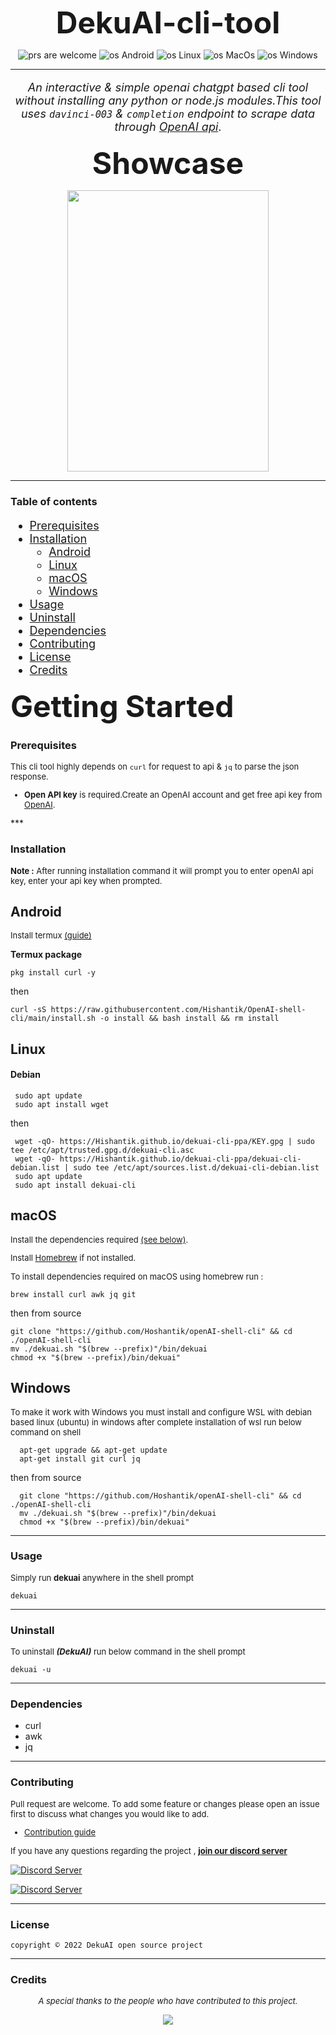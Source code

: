 <div align=center>
<font size=14>

**DekuAI-cli-tool**
</font>

![prs are welcome](https://img.shields.io/badge/Prs-Welcome%20-588157)
![os Android](https://img.shields.io/badge/Os-Android%20-588157?logo=Android)
![os Linux](https://img.shields.io/badge/Os-Linux%20-588157?logo=Linux)
![os MacOs](https://img.shields.io/badge/Os-macOS%20-588157?logo=macOS)
![os Windows](https://img.shields.io/badge/Os-Windows%20-588157?logo=windows)
***

<font size=4>

*An interactive & simple openai chatgpt based cli tool without installing any python or node.js modules.This tool uses `davinci-003` & `completion` endpoint to scrape data through [OpenAI api](https://openai.com/api/)*.

</font>
<font size=7>

**Showcase**
</font>

<img width=80% height=450 src="https://user-images.githubusercontent.com/60609786/210131672-19fbf2ae-c893-4354-8fba-7c9ff3cbdb02.gif"> 
</div>

***


### **Table of contents**

<font size=4>

- [Prerequisites](#prerequisites)
- [Installation](#installation)
   - [Android](#android)
   - [Linux](#linux)
   - [macOS](#macos)
   - [Windows](#windows)
- [Usage](#usage)
- [Uninstall](#uninstall)
- [Dependencies](#dependencies)
- [Contributing](#contributing)
- [License](#license)
- [Credits](#credits)
</font>

<font size=10>

**Getting Started**
</font>

### **Prerequisites**

<font size=2>

This cli tool highly depends on `curl` for request to api & `jq` to parse the json response.

- **Open API key** is required.Create an OpenAI account and get free api key from [OpenAI](https://beta.openai.com/account/api-keys).
</font>
***

### **Installation**

<font size=2>

**Note :** After running installation command it will prompt you to enter openAI api key, enter your api key when prompted.
</font>

## **Android**

<font size=2>

Install termux [(guide)](https://termux.dev/en/)
</font>

**Termux package**
 
    pkg install curl -y

then
    
    curl -sS https://raw.githubusercontent.com/Hishantik/OpenAI-shell-cli/main/install.sh -o install && bash install && rm install

## Linux
#### Debian
    
     sudo apt update
     sudo apt install wget

 then    
     
     wget -qO- https://Hishantik.github.io/dekuai-cli-ppa/KEY.gpg | sudo tee /etc/apt/trusted.gpg.d/dekuai-cli.asc
     wget -qO- https://Hishantik.github.io/dekuai-cli-ppa/dekuai-cli-debian.list | sudo tee /etc/apt/sources.list.d/dekuai-cli-debian.list
     sudo apt update
     sudo apt install dekuai-cli
    
## macOS

<font size=2>

Install the dependencies required [(see below)](#dependencies).

Install [Homebrew](https://docs.brew.sh/Installation) if not installed.

To install dependencies required on macOS using homebrew run :
</font>
 
    brew install curl awk jq git

then from source
   
    git clone "https://github.com/Hoshantik/openAI-shell-cli" && cd ./openAI-shell-cli
    mv ./dekuai.sh "$(brew --prefix)"/bin/dekuai
    chmod +x "$(brew --prefix)/bin/dekuai"


## Windows

<font size=2>

To make it work with Windows you must install and configure WSL with debian based linux (ubuntu) in windows after complete installation of wsl 
run below command on shell
</font>

      apt-get upgrade && apt-get update
      apt-get install git curl jq 

then from source

      git clone "https://github.com/Hoshantik/openAI-shell-cli" && cd ./openAI-shell-cli
      mv ./dekuai.sh "$(brew --prefix)"/bin/dekuai
      chmod +x "$(brew --prefix)/bin/dekuai"
 
     
     

***
### **Usage**

<font size=2>

Simply run **dekuai** anywhere in the shell prompt

</font>

    dekuai
    

***
### **Uninstall**

<font size=2>

To uninstall ***(DekuAI)*** run below command in the shell prompt 

</font>
    
    dekuai -u

***

### Dependencies

- curl
- awk
- jq

***

### Contributing

<font size=2>

Pull request are welcome. To add some feature or changes please open an issue first to discuss what changes you would like to add.

- [Contribution guide](./CONTRIBUTING.md)
    
If you have any questions regarding the project , [**join our discord server**](https://discord.gg/P7DJ3bwW)
</font>

[![Discord Server](http://invidget.switchblade.xyz/P7DJ3bwW#gh-dark-mode-only)](https://discord.gg/P7DJ3bwW)

[![Discord Server](http://invidget.switchblade.xyz/P7DJ3bwW?theme=light#gh-light-mode-only)](https://discord.gg/P7DJ3bwW)


***
### License
    
    copyright © 2022 DekuAI open source project


***
### Credits

<div align=center>
<font size=2>

*A special thanks to the people who have contributed to this project.*
</font>
</div>

<div align=center>
<a href="https://github.com/Hishantik/openAI-shell-cli/graphs/contributors">
  <img src="https://contrib.rocks/image?repo=Hishantik/openAI-shell-cli" />
</a>
</div>

